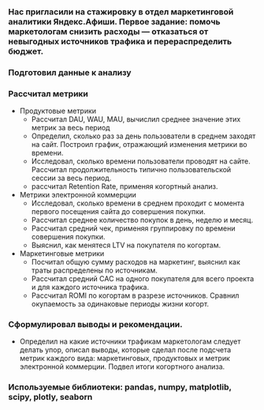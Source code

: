 ### Нас пригласили на стажировку в отдел маркетинговой аналитики Яндекс.Афиши. Первое задание: помочь маркетологам снизить расходы — отказаться от невыгодных источников трафика и перераспределить бюджет.
### Подготовил данные к анализу
### Рассчитал метрики
- Продуктовые метрики
  - Рассчитал DAU, WAU, MAU, вычислил среднее значение этих метрик за весь период
  - Определил, сколько раз за день пользователи в среднем заходят на сайт. Построил график, отражающий изменения метрики во времени.
  - Исследовал, сколько времени пользователи проводят на сайте. Рассчитал продолжительность типично пользовательской сессии за весь период.
  - рассчитал Retention Rate, применяя когортный анализ.
- Метрики электронной коммерции
  - Исследовал, сколько времени в среднем проходит с момента первого посещения сайта до совершения покупки.
  - Рассчитал среднее количество покупок в день, неделю и месяц.
  - Рассчитал средний чек, применяя группировку по времени совершения покупки.
  - Выяснил, как менятеся LTV на покупателя по когортам.
- Маркетинговые метрики
  - Посчитал общую сумму расходов на маркетинг, выяснил как траты распределены по источникам.
  - Рассчитал средний CAC на одного покупателя для всего проекта и для каждого источника трафика.
  - Рассчитал ROMI по когортам в разрезе источников. Сравнил окупаемость за одинаковые периоды жизни когорт.
### Сформулировал выводы и рекомендации.
- Определил на какие источники трафикам маркетологам следует делать упор, описал выводы, которые сделал после подсчета метрик каждого вида: маркетинговых, продуктовых и метрик электронной коммерции. Подвел итоги когортного анализа.

### Используемые библиотеки: pandas, numpy, matplotlib, scipy, plotly, seaborn
